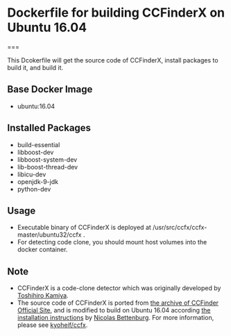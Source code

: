 # Dockerfile for building CCFinderX on Ubuntu 16.04
===

This Dcokerfile will get the source code of CCFinderX, install packages to build it, and build it.

## Base Docker Image
 * ubuntu:16.04

## Installed Packages
 * build-essential
 * libboost-dev
 * libboost-system-dev
 * lib-boost-thread-dev
 * libicu-dev
 * openjdk-9-jdk
 * python-dev

## Usage
 * Executable binary of CCFinderX is deployed at /usr/src/ccfx/ccfx-master/ubuntu32/ccfx .
 * For detecting code clone, you should mount host volumes into the docker container.

## Note
 * CCFinderX is a code-clone detector which was originally developed by [Toshihiro Kamiya](http://toshihirokamiya.com/).
 * The source code of CCFinderX is ported from [the archive of CCFinder Official Site](http://www.ccfinder.net/ccfinderxos.html), and is modified to build on Ubuntu 16.04 according [the installation instructions](http://nicolas-bettenburg.com/articles/how-to-compile-ccfinderx-under-ubuntu-linux/) by [Nicolas Bettenburg](http://nicolas-bettenburg.com/). For more information, please see [kyoheif/ccfx](https://github.com/kyoheif/ccfx).

